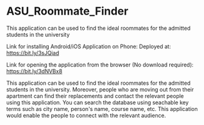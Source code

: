 # ASU_Roommate_Finder
This application can be used to find the ideal roommates for the admitted students in the university

Link for installing Android/iOS Application on Phone: Deployed at: https://bit.ly/3sJQjad

Link for opening the application from the browser (No download required): https://bit.ly/3dNVBx8

This application can be used to find the ideal roommates for the admitted students in the university. Moreover, people who are moving out from their apartment can find their replacements and contact the relevant people using this application. You can search the database using seachable key terms such as city name, person's name, course name, etc. This application would enable the people to connect with the relevant audience.
